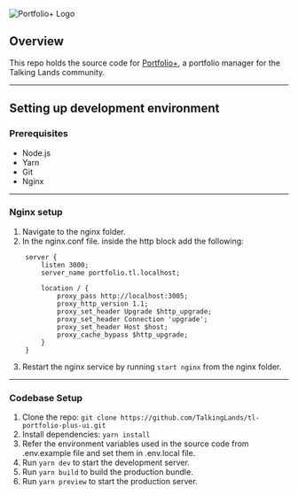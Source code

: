 ![Portfolio+ Logo](https://portfolio.talkinglands.com/static-assests/images/PortfolioPlusLogo.svg)

## Overview

This repo holds the source code for [Portfolio+](https://portfolio.talkinglands.com), a portfolio manager for the Talking Lands community.

---

## Setting up development environment

### Prerequisites

- Node.js
- Yarn
- Git
- Nginx

---

### Nginx setup

1. Navigate to the nginx folder.
2. In the nginx.conf file. inside the http block add the following:

```nginx
    server {
        listen 3000;
        server_name portfolio.tl.localhost;

        location / {
            proxy_pass http://localhost:3005;
            proxy_http_version 1.1;
            proxy_set_header Upgrade $http_upgrade;
            proxy_set_header Connection 'upgrade';
            proxy_set_header Host $host;
            proxy_cache_bypass $http_upgrade;
        }
    }
```

3. Restart the nginx service by running `start nginx` from the nginx folder.

---

### Codebase Setup

1. Clone the repo: `git clone https://github.com/TalkingLands/tl-portfolio-plus-ui.git`
2. Install dependencies: `yarn install`
3. Refer the environment variables used in the source code from .env.example file and set them in .env.local file.
4. Run `yarn dev` to start the development server.
5. Run `yarn build` to build the production bundle.
6. Run `yarn preview` to start the production server.

